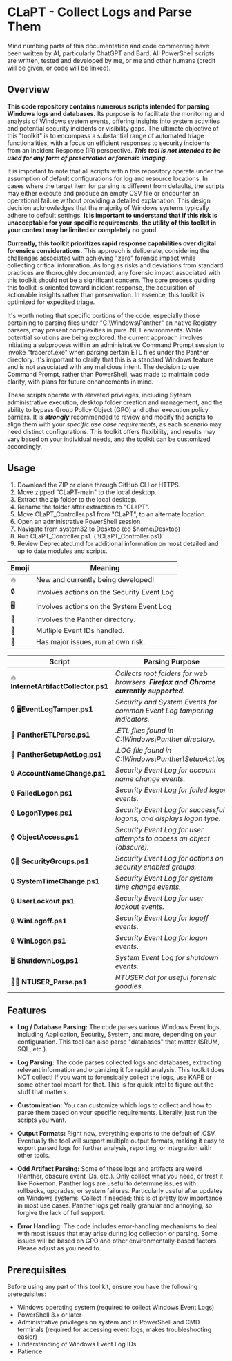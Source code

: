 # CLaPT - Collect Logs and Parse Them

Mind numbing parts of this documentation and code commenting have been written by AI, particularly ChatGPT and Bard. All PowerShell scripts are written, tested and developed by me, or me and other humans (credit will be given, or code will be linked).  

## Overview

**This code repository contains numerous scripts intended for parsing Windows logs and databases.** Its purpose is to facilitate the monitoring and analysis of Windows system events, offering insights into system activities and potential security incidents or visibility gaps. The ultimate objective of this "toolkit" is to encompass a substantial range of automated triage functionalities, with a focus on efficient responses to security incidents from an Incident Response (IR) perspective. ***This tool is not intended to be used for any form of preservation or forensic imaging.***

It is important to note that all scripts within this repository operate under the assumption of default configurations for log and resource locations. In cases where the target item for parsing is different from defaults, the scripts may either execute and produce an empty CSV file or encounter an operational failure without providing a detailed explanation. This design decision acknowledges that the majority of Windows systems typically adhere to default settings. **It is important to understand that if this risk is unacceptable for your specific requirements, the utility of this toolkit in your context may be limited or completely no good.**

**Currently, this toolkit prioritizes rapid response capabilities over digital forensics considerations.** This approach is deliberate, considering the challenges associated with achieving "zero" forensic impact while collecting critical information. As long as risks and deviations from standard practices are thoroughly documented, any forensic impact associated with this toolkit should not be a significant concern. The core process guiding this toolkit is oriented toward incident response, the acquisition of actionable insights rather than preservation. In essence, this toolkit is optimized for expedited triage.

It's worth noting that specific portions of the code, especially those pertaining to parsing files under "C:\Windows\Panther" an native Registry parsers, may present complexities in pure .NET environments. While potential solutions are being explored, the current approach involves initiating a subprocess within an administrative Command Prompt session to invoke "tracerpt.exe" when parsing certain ETL files under the Panther directory. It's important to clarify that this is a standard Windows feature and is not associated with any malicious intent. The decision to use Command Prompt, rather than PowerShell, was made to maintain code clarity, with plans for future enhancements in mind.

These scripts operate with elevated privileges, including Sytesm administrative execution, desktop folder creation and management, and the ability to bypass Group Policy Object (GPO) and other execution policy barriers. It is ***strongly*** recommended to review and modify the scripts to align them with your *specific use case requirements*, as each scenario may need distinct configurations. This toolkit offers flexibility, and results may vary based on your individual needs, and the toolkit can be customized accordingly.

## Usage ## 

1. Download the ZIP or clone through GitHub CLI or HTTPS.
2. Move zipped "CLaPT-main" to the local desktop.
4. Extract the zip folder to the local desktop.
5. Rename the folder after extraction to "CLaPT".
6. Move CLaPT_Controller.ps1 from "CLaPT", to an alternate location.
7. Open an administrative PowerShell session
8. Navigate from system32 to Desktop (cd $home\Desktop\)
9. Run CLaPT_Controller.ps1. (.\CLaPT_Controller.ps1)
10. Review Deprecated.md for additional information on most detailed and up to date modules and scripts.

| Emoji | Meaning|
| --- | --- |
| 🔥 | New and currently being developed! |
| 🔒 | Involves actions on the Security Event Log |
| 🖥️ | Involves actions on the System Event Log |
| 🐆 | Involves the Panther directory. |
| 🧅 | Mutliple Event IDs handled. |
| 🤡 | Has major issues, run at own risk. |


| **Script** | **Parsing Purpose** |
| --- | --- |
| 🔥 **InternetArtifactCollector.ps1** | *Collects root folders for web browsers. **Firefox and Chrome currently supported.*** |
| 🔒 🖥️**EventLogTamper.ps1**| *Security and System Events for common Event Log tampering indicators.*  |
| 🐆 **PantherETLParse.ps1** | *.ETL files found in _C:\Windows\Panther_ directory.* |
| 🐆 **PantherSetupActLog.ps1** | *.LOG file found in C:\Windows\Panther\SetupAct.log.* |
| 🔒 **AccountNameChange.ps1** | *Security Event Log for account name change events.* |
| 🔒 **FailedLogon.ps1** | *Security Event Log for failed logon events.* |
| 🔒 **LogonTypes.ps1** | *Security Event Log for successful logons, and displays logon type.* |
| 🔒 **ObjectAccess.ps1** | *Security Event Log for user attempts to access an object (obscure).* |
| 🔒🧅 **SecurityGroups.ps1** | *Security Event Log for actions on security enabled groups.* |
| 🔒 **SystemTimeChange.ps1** | *Security Event Log for system time change events.* |
| 🔒 **UserLockout.ps1** | *Security Event Log for user lockout events.* |
| 🔒 **WinLogoff.ps1** | *Security Event Log for logoff events.* |
| 🔒 **WinLogon.ps1** | *Security Event Log for logon events*. |
| 🖥️ **ShutdownLog.ps1** | *System Event Log for shutdown events.* |
| 🤡🔥 **NTUSER_Parse.ps1** | *NTUSER.dat for useful forensic goodies*. |
   
## Features

- **Log / Database Parsing:** The code parses various Windows Event logs, including Application, Security, System, and more, depending on your configuration. This tool can also parse "databases" that matter (SRUM, SQL, etc.).

- **Log Parsing:** The code parses collected logs and databases, extracting relevant information and organizing it for rapid analysis. This toolkit does NOT collect! If you want to forensically collect the logs, use KAPE or some other tool meant for that. This is for quick intel to figure out the stuff that matters.

- **Customization:** You can customize which logs to collect and how to parse them based on your specific requirements. Literally, just run the scripts you want.

- **Output Formats:** Right now, everything exports to the default of .CSV. Eventually the tool will support multiple output formats, making it easy to export parsed logs for further analysis, reporting, or integration with other tools.

- **Odd Artifact Parsing:** Some of these logs and artifacts are weird (Panther, obscure event IDs, etc.). Only collect what you need, or treat it like Pokemon. Panther logs are useful to determine issues with rollbacks, upgrades, or system failures. Particularly useful after updates on Windows systems. Collect if needed; this is of pretty low importance in most use cases. Panther logs get really granular and annoying, so forgive the lack of full support.

- **Error Handling:** The code includes error-handling mechanisms to deal with most issues that may arise during log collection or parsing. Some issues will be based on GPO and other environmentally-based factors. Please adjust as you need to.

## Prerequisites

Before using any part of this tool kit, ensure you have the following prerequisites:

- Windows operating system (required to collect Windows Event Logs)
- PowerShell 3.x or later  
- Administrative privileges on system and in PowerShell and CMD terminals (required for accessing event logs, makes troubleshooting easier)
- Understanding of Windows Event Log IDs
- Patience
